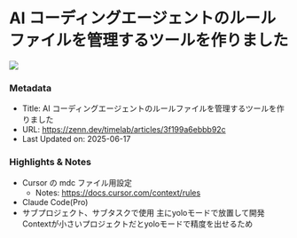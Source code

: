 # AI コーディングエージェントのルールファイルを管理するツールを作りました

![](https://res.cloudinary.com/zenn/image/upload/s--wtNiIjo5--/c_fit%2Cg_north_west%2Cl_text:notosansjp-medium.otf_55:AI%2520%25E3%2582%25B3%25E3%2583%25BC%25E3%2583%2587%25E3%2582%25A3%25E3%2583%25B3%25E3%2582%25B0%25E3%2582%25A8%25E3%2583%25BC%25E3%2582%25B8%25E3%2582%25A7%25E3%2583%25B3%25E3%2583%2588%25E3%2581%25AE%25E3%2583%25AB%25E3%2583%25BC%25E3%2583%25AB%25E3%2583%2595%25E3%2582%25A1%25E3%2582%25A4%25E3%2583%25AB%25E3%2582%2592%25E7%25AE%25A1%25E7%2590%2586%25E3%2581%2599%25E3%2582%258B%25E3%2583%2584%25E3%2583%25BC%25E3%2583%25AB%25E3%2582%2592%25E4%25BD%259C%25E3%2582%258A%25E3%2581%25BE%25E3%2581%2597%25E3%2581%259F%2Cw_1010%2Cx_90%2Cy_100/g_south_west%2Cl_text:notosansjp-medium.otf_34:hakotensan%2Cx_220%2Cy_108/bo_3px_solid_rgb:d6e3ed%2Cg_south_west%2Ch_90%2Cl_fetch:aHR0cHM6Ly9zdG9yYWdlLmdvb2dsZWFwaXMuY29tL3plbm4tdXNlci11cGxvYWQvYXZhdGFyLzkxMjE1ZGFiYzIuanBlZw==%2Cr_20%2Cw_90%2Cx_92%2Cy_102/co_rgb:6e7b85%2Cg_south_west%2Cl_text:notosansjp-medium.otf_30:Timelab%25E3%2583%2586%25E3%2583%2583%25E3%2582%25AF%25E3%2583%2596%25E3%2583%25AD%25E3%2582%25B0%2Cx_220%2Cy_160/bo_4px_solid_white%2Cg_south_west%2Ch_50%2Cl_fetch:aHR0cHM6Ly9zdG9yYWdlLmdvb2dsZWFwaXMuY29tL3plbm4tdXNlci11cGxvYWQvYXZhdGFyL2YzNGM1MmE4MWMuanBlZw==%2Cr_max%2Cw_50%2Cx_139%2Cy_84/v1627283836/default/og-base-w1200-v2.png)

### Metadata

- Title: AI コーディングエージェントのルールファイルを管理するツールを作りました
- URL: https://zenn.dev/timelab/articles/3f199a6ebbb92c
- Last Updated on: 2025-06-17



### Highlights & Notes

- Cursor の mdc ファイル用設定
  - Notes: https://docs.cursor.com/context/rules
- Claude Code(Pro)
- サブプロジェクト、サブタスクで使用
	主にyoloモードで放置して開発
	Contextが小さいプロジェクトだとyoloモードで精度を出せるため
